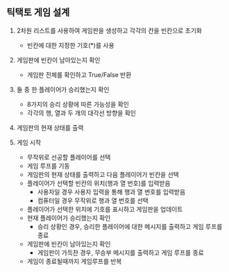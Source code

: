 ## 틱택토 게임 설계

1. 2차원 리스트를 사용하여 게임판을 생성하고 각각의 칸을 빈칸으로 초기화
    - 빈칸에 대한 지정한 기호(*)를 사용

2. 게임판에 빈칸이 남아있는지 확인
    - 게임판 전체를 확인하고 True/False 반환

3. 둘 중 한 플레이어가 승리했는지 확인
    - 8가지의 승리 상황에 따른 가능성을 확인
    - 각각의 행, 열과 두 개의 대각선 방향을 확인

4. 게임판의 현재 상태를 출력

5. 게임 시작
    - 무작위로 선공할 플레이어를 선택
    - 게임 루프를 기동
    - 게임판의 현재 상태를 출력하고 다음 플레이어가 빈칸을 선택
    - 플레이어가 선택할 빈칸의 위치(행과 열 번호)를 입력받음
        - 사용자일 경우 사용자 입력을 통해 행과 열 번호를 입력받음
        - 컴퓨터일 경우 무작위로 행과 열 번호를 선택
    - 플레이어가 선택한 위치에 기호를 표시하고 게임판을 업데이트
    - 현재 플레이어가 승리했는지 확인
        - 승리 상황인 경우, 승리한 플레이어에 대한 메시지를 출력하고 게임 루프를 종료
    - 게임판에 빈칸이 남아있는지 확인
        - 게임판이 가득찬 경우, 무승부 메시지를 출력하고 게임 루프를 종료
    - 게임이 종료될때까지 게임루프를 반복